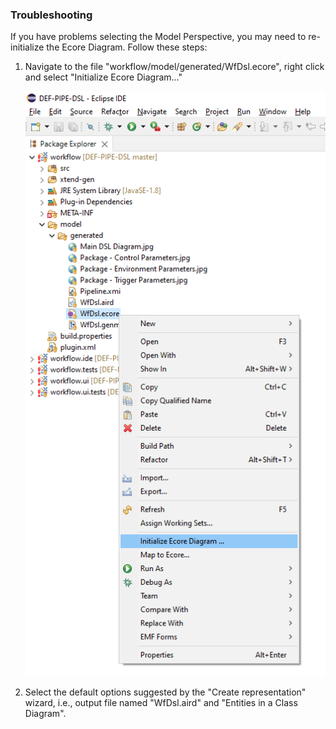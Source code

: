 ### Troubleshooting

If you have problems selecting the Model Perspective, you may need to re-initialize the Ecore Diagram. Follow these steps:

1. Navigate to the file "workflow/model/generated/WfDsl.ecore", right click and select "Initialize Ecore Diagram..."

    ![alt text](https://raw.githubusercontent.com/DataCloud-project/DEF-PIPE-DSL/master/docs/eclipse-initialize-ecore-diagram.png)

2. Select the default options suggested by the "Create representation" wizard, i.e., output file named "WfDsl.aird" and "Entities in a Class Diagram".
